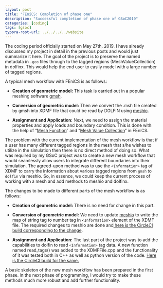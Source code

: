 ```yaml
---
layout: post
title: "FEniCS: Completion of phase one"
description: "Successful completion of phase one of GSoC2019"
categories: [coding]
tags: [gsoc]
typora-root-url: ../../../../website
---
```


The coding period officially started on May 27th, 2019.  I have already discussed my project in detail in the previous posts and would just summarize it here. The goal of the project is to preserve the named metadata in `.geo` files through to the tagged regions (MeshValueCollection) in dolfinx. This would help the end user to easily model with a large number of tagged regions.

A typical mesh workflow with FEniCS is as follows:

- **Creation of geometric model:**
  This task is carried out in a popular meshing software [gmsh](http://gmsh.info/).
- **Conversion of geometric model:**
  Then we convert the .msh file created by gmsh into XDMF file that could be read by DOLFIN using [meshio](https://github.com/nschloe/meshio).

- **Assignment and Application:**
  Next, we need to assign the material properties and apply loads and boundary condition. This is done with the help of “[Mesh Function](https://fenicsproject.org/docs/dolfinx/dev/cpp/d0/d94/classdolfin_1_1MeshFunction.html)” and “[Mesh Value Collection](https://fenicsproject.org/docs/dolfinx/dev/cpp/d0/db6/classdolfin_1_1MeshValueCollection.html)” in FEniCS.

The problem with the current implementation of the mesh workflow is that if a user has many different tagged regions in the mesh that s/he wishes to utilize in the simulation then there is no direct method of doing so. What was required by my GSoC project was to create a new mesh workflow that would seamlessly allow users to integrate different boundaries into their simulation. The agreed-upon method was to use the `<Information>` tag of XDMF to carry the information about various tagged regions from `gmsh` to `dolfin` via meshio.  So, in essence, we could keep the current process of working with a mesh and add methods to meshio and dolfinx.

The changes to be made to different parts of the mesh workflow is as follows:

- **Creation of geometric model:**
  There is no need for change in this part.
- **Conversion of geometric model:**
  We need to update [meshio](https://github.com/nschloe/meshio) to write the map of string tag to number tag in `<Information>` element of the XDMF file. The required changes to meshio are done and[ here is the CircleCI build corresponding to the change](https://circleci.com/gh/iitrabhi/GSoC2019/45).

- **Assignment and Application:**
  The last part of the project was to add the capabilities to dolfin to read `<Information>` tag data. A new function named read_tags() was added to the XDMFFile.cpp and the functionality of it was tested both in C++ as well as python version of the code. [Here is the CircleCI build for the same.](https://circleci.com/gh/iitrabhi/GSoC2019/45)

A basic skeleton of the new mesh workflow has been prepared in the first phase. In the next phase of programming, I would try to make these methods much more robust and add further functionality.
